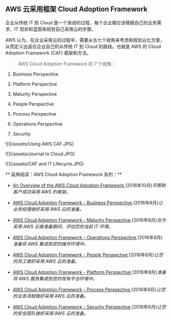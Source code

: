 ## AWS 云采用框架 Cloud Adoption Framework

企业从传统 IT 到 Cloud 是一个渐进的过程，每个企业都应该根据自己的业务需求、IT 现状和蓝图来规划自己采用云的步骤。

AWS 认为，在企业采用云的过程中，需要从五七个视角来考虑和规划云化方案，从而定义出适合企业自己的从传统 IT 到 Cloud 的路线。也就是 AWS 的 Cloud Adoption Framework (CAF) 框架和方法。

> AWS Cloud Adoption Framework  的 7 个视角：

1. Business Perspective

2. Platform Perspective

3. Maturity Perspective

4. People Perspective

5. Process Perspective

6. Operations Perspective

7. Security



![](/assets/Using AWS CAF.JPG)

![](/assets/Journal to Cloud.JPG)

![](/assets/CAF and IT Lifecycle.JPG)






** 延伸阅读：AWS Cloud Adoption Framework 系列：**

* [An Overview of the AWS Cloud Adoption Framework ](https://d0.awsstatic.com/whitepapers/aws_cloud_adoption_framework.pdf) \(2016年10月\)_可帮助客户成功采用 AWS 的框架。_

* [AWS Cloud Adoption Framework - Business Perspective ](https://d0.awsstatic.com/whitepapers/Business_Perspective_v1.0.pdf) \(2016年8月\)_让业务经理做好采用 AWS 云的准备。_

* [AWS Cloud Adoption Framework - Maturity Perspective ](https://d0.awsstatic.com/whitepapers/Maturity_Perspective_v1.0.pdf) \(2016年8月\)_在为采用 AWS 云做准备期间，评估您的当前 IT 环境。_

* [AWS Cloud Adoption Framework - Operations Perspective ](https://d0.awsstatic.com/whitepapers/Operations_Perspective_v1.0.pdf) \(2016年8月\)_准备将 AWS 集成到您的操作环境中。_

* [AWS Cloud Adoption Framework - People Perspective ](https://d0.awsstatic.com/whitepapers/AWS_CAF_People_Perspective.pdf) \(2016年8月\)_让您的员工做好采用 AWS 云的准备。_

* [AWS Cloud Adoption Framework - Platform Perspective ](https://d0.awsstatic.com/whitepapers/Platform_Perspective.pdf) \(2016年8月\)_准备将 AWS 服务集成到您的现有平台环境中。_

* [AWS Cloud Adoption Framework - Process Perspective ](https://d0.awsstatic.com/whitepapers/Process_Perspective_v1.0.pdf) \(2016年8月\)_让您的业务流程做好采用 AWS 云的准备。_

* [AWS Cloud Adoption Framework - Security Perspective ](https://d0.awsstatic.com/whitepapers/AWS_CAF_Security_Perspective.pdf) \(2016年6月\)_让您的安全团队做好采用 AWS 云的准备。_